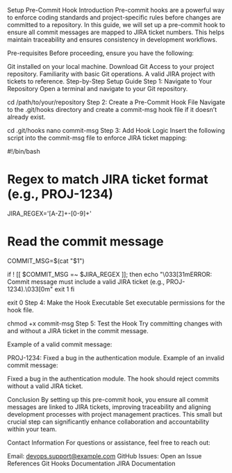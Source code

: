 Setup Pre-Commit Hook
Introduction
Pre-commit hooks are a powerful way to enforce coding standards and project-specific rules before changes are committed to a repository. In this guide, we will set up a pre-commit hook to ensure all commit messages are mapped to JIRA ticket numbers. This helps maintain traceability and ensures consistency in development workflows.

Pre-requisites
Before proceeding, ensure you have the following:

Git installed on your local machine. Download Git
Access to your project repository.
Familiarity with basic Git operations.
A valid JIRA project with tickets to reference.
Step-by-Step Setup Guide
Step 1: Navigate to Your Repository
Open a terminal and navigate to your Git repository.

cd /path/to/your/repository
Step 2: Create a Pre-Commit Hook File
Navigate to the .git/hooks directory and create a commit-msg hook file if it doesn’t already exist.

cd .git/hooks
nano commit-msg
Step 3: Add Hook Logic
Insert the following script into the commit-msg file to enforce JIRA ticket mapping:

#!/bin/bash

# Regex to match JIRA ticket format (e.g., PROJ-1234)
JIRA_REGEX='[A-Z]+-[0-9]+'

# Read the commit message
COMMIT_MSG=$(cat "$1")

if ! [[ $COMMIT_MSG =~ $JIRA_REGEX ]]; then
  echo "\033[31mERROR: Commit message must include a valid JIRA ticket (e.g., PROJ-1234).\033[0m"
  exit 1
fi

exit 0
Step 4: Make the Hook Executable
Set executable permissions for the hook file.

chmod +x commit-msg
Step 5: Test the Hook
Try committing changes with and without a JIRA ticket in the commit message.

Example of a valid commit message:

PROJ-1234: Fixed a bug in the authentication module.
Example of an invalid commit message:

Fixed a bug in the authentication module.
The hook should reject commits without a valid JIRA ticket.

Conclusion
By setting up this pre-commit hook, you ensure all commit messages are linked to JIRA tickets, improving traceability and aligning development processes with project management practices. This small but crucial step can significantly enhance collaboration and accountability within your team.

Contact Information
For questions or assistance, feel free to reach out:

Email: devops.support@example.com
GitHub Issues: Open an Issue
References
Git Hooks Documentation
JIRA Documentation
